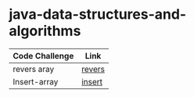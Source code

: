 # java-data-structures-and-algorithms

| Code Challenge | Link |
|----------------|------|
| revers aray    |[revers](challenge/readme.md)|
| Insert-array | [insert](day2/day2ch.md)|
